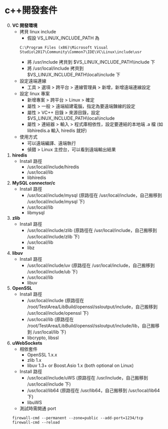 c++開發套件
=========================
0. **VC 開發環境**
	- 拷貝 linux include
		- 假設 VS_LINUX_INCLUDE_PATH 為
		~~~
		C:\Program Files (x86)\Microsoft Visual Studio\2017\Community\Common7\IDE\VC\Linux\include\usr
		~~~
		- 將 /usr/include 拷貝到 $VS_LINUX_INCLUDE_PATH\include 下
		- 將 /usr/local/include 拷貝到 $VS_LINUX_INCLUDE_PATH\local\include 下
	- 設定遠端連線
		- 工具 > 選項 > 跨平台 > 連線管理員 > 新增，新增遠端連線設定
	- 設定 linux 專案
		- 新增專案 > 跨平台 > Linux > 確定
		- 屬性 > 一般 > 遠端組建電腦，指定為要遠端鍊線的設定
		- 屬性 > VC++ 目錄 > 來源目錄，設定 $VS_LINUX_INCLUDE_PATH\local\include
		- 屬性 > 連結器 > 輸入 > 程式庫相依性，設定要連結的本地端 .a 檔 (如 libhiredis.a 輸入 hiredis 就好)
	- 使用方式
		- 可以遠端編譯、遠端執行
		- 偵錯 > Linux 主控台，可以看到遠端輸出結果
0. **hiredis**
	- Install 路徑
		- /usr/local/include/hiredis
		- /usr/local/lib
		- libhiredis
0. **MySQL connector/c**
	- Install 路徑
		- /usr/local/include/mysql (原路徑在 /usr/local/include，自己搬移到 /usr/local/include/mysql 下)
		- /usr/local/lib
		- libmysql
0. **zlib**
	- Install 路徑
		- /usr/local/include/zlib (原路徑在 /usr/local/include，自己搬移到 /usr/local/include/zlib 下)
		- /usr/local/lib
		- libz
0. **libuv**
	- Install 路徑
		- /usr/local/include/uv (原路徑在 /usr/local/include，自己搬移到 /usr/local/include/ub 下)
		- /usr/local/lib
		- libuv
0. **OpenSSL**
	- Install 路徑
		- /usr/local/include (原路徑在 /root/TestArea/LibBuild/openssl/ssloutput/include，自己搬移到 /usr/local/include/openssl 下)
		- /usr/local/lib (原路徑在 /root/TestArea/LibBuild/openssl/ssloutput/include/lib，自己搬移到 /usr/local/lib 下)
		- libcrypto, libssl	
0. **uWebSockets**
	- 相依套件
		- OpenSSL 1.x.x
		- zlib 1.x
		- libuv 1.3+ or Boost.Asio 1.x (both optional on Linux)
	- Install 路徑
		- /usr/local/include/uWS (原路徑在 /usr/include，自己搬移到 /usr/local/include 下)
		- /usr/local/lib64 (原路徑在 /usr/lib64，自己搬移到 /usr/local/lib64 下)
		- libuWS
	- 測試時需開通 port
	~~~
	firewall-cmd --permanent --zone=public --add-port=1234/tcp
	firewall-cmd --reload
	~~~